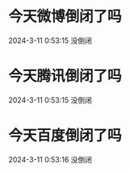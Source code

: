# 今天微博倒闭了吗

2024-3-11 0:53:15 没倒闭

# 今天腾讯倒闭了吗

2024-3-11 0:53:15 没倒闭

# 今天百度倒闭了吗

2024-3-11 0:53:16 没倒闭

